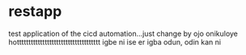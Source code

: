 # restapp
test application of the cicd automation...just  change by ojo
onikuloye
hotttttttttttttttttttttttttttttttttttt
igbe ni ise er
igba odun, odin kan ni
